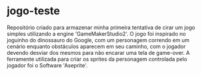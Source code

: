 # jogo-teste
Repositório criado para armazenar minha primeira tentativa de cirar um jogo simples utilizando a engine 'GameMakerStudio2'. O jogo foi inspirado no joguinho do dinossauro do Google, com um personagem correndo em um cenário enquanto obstáculos aparecem em seu caminho, com o jogador devendo desviar dos mesmos para não encarar uma tela de game-over.
A ferramente utilizada para criar os sprites da personagem controlada pelo jogador foi o Software 'Aseprite'.

